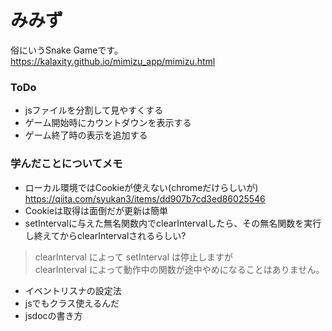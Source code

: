 # みみず
俗にいうSnake Gameです。
https://kalaxity.github.io/mimizu_app/mimizu.html

### ToDo
* jsファイルを分割して見やすくする
* ゲーム開始時にカウントダウンを表示する
* ゲーム終了時の表示を追加する

### 学んだことについてメモ
* ローカル環境ではCookieが使えない(chromeだけらしいが)  
https://qiita.com/syukan3/items/dd907b7cd3ed86025546  
* Cookieは取得は面倒だが更新は簡単  
* setIntervalに与えた無名関数内でclearIntervalしたら、その無名関数を実行し終えてからclearIntervalされるらしい?  
> clearInterval によって setInterval は停止しますが  
> clearInterval によって動作中の関数が途中やめになることはありません。  
* イベントリスナの設定法  
* jsでもクラス使えるんだ  
* jsdocの書き方 

